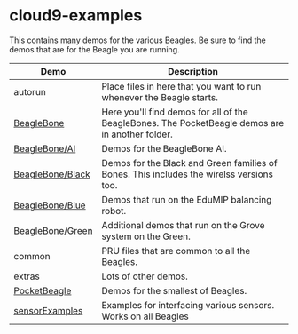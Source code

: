 # cloud9-examples

This contains many demos for the various Beagles.  Be sure to find the
demos that are for the Beagle you are running.

Demo                                 | Description
----                                 | -----------
autorun                              | Place files in here that you want to run whenever the Beagle starts.
[BeagleBone](BeagleBone)             | Here you'll find demos for all of the BeagleBones.  The PocketBeagle demos are in another folder.
[BeagleBone/AI](BeagleBone/AI)       | Demos for the BeagleBone AI.
[BeagleBone/Black](BeagleBone/Black) | Demos for the Black and Green families of Bones.  This includes the wirelss versions too.
[BeagleBone/Blue](BeagleBone/Blue)   | Demos that run on the EduMIP balancing robot.
[BeagleBone/Green](BeagleBone/Green) | Additional demos that run on the Grove system on the Green.
common                               | PRU files that are common to all the Beagles.
extras                               | Lots of other demos.
[PocketBeagle](PocketBeagle)         | Demos for the smallest of Beagles.
[sensorExamples](sensorExamples)     | Examples for interfacing various sensors.  Works on all Beagles
